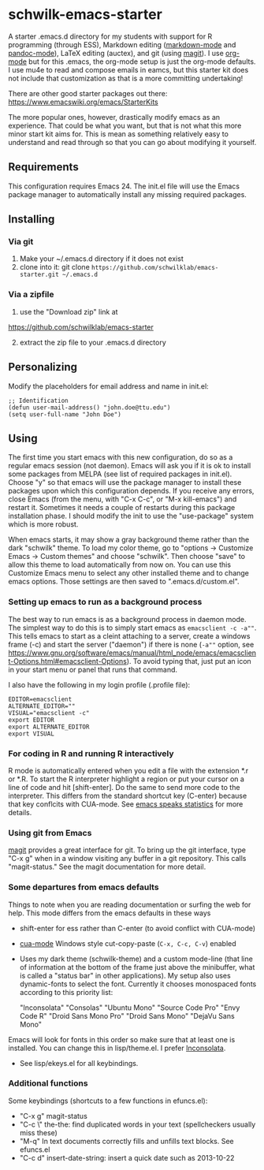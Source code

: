 schwilk-emacs-starter
=====================

A starter .emacs.d directory for my students with support for R programming (through ESS), Markdown editing ([markdown-mode][markdown-mode] and [pandoc-mode][pandoc-mode]), LaTeX editing (auctex), and git (using [magit][magit]). I use [org-mode][org-mode] but for this .emacs, the org-mode setup is just the org-mode defaults.  I use mu4e to read and compose emails in eamcs, but this starter kit does not include that customization as that is a more committing undertaking!

There are other good starter packages out there: https://www.emacswiki.org/emacs/StarterKits 

The more popular ones, however, drastically modify emacs as an experience. That could be what you want, but that is not what this more minor start kit aims for. This is mean as something relatively easy to understand and read through so that you can go about modifying it yourself.

Requirements
------------

This configuration requires Emacs 24. The init.el file will use the Emacs package manager to automatically install any missing required packages.

Installing
----------

### Via git
1. Make your ~/.emacs.d directory if it does not exist
2. clone into it: git clone `https://github.com/schwilklab/emacs-starter.git ~/.emacs.d`

### Via a zipfile
1. use the "Download zip" link at

https://github.com/schwilklab/emacs-starter

2. extract the zip file to your .emacs.d directory

Personalizing
-------------
Modify the placeholders for email address and name in init.el:

    ;; Identification
    (defun user-mail-address() "john.doe@ttu.edu")
    (setq user-full-name "John Doe")

Using
-----

The first time you start emacs with this new configuration, do so as a regular emacs session (not daemon). Emacs will ask you if it is ok to install some packages from MELPA (see list of required packages in init.el). Choose "y" so that emacs will use the package manager to install these packages upon which this configuration depends. If you receive any errors, close Emacs (from the menu, with "C-x C-c", or "M-x kill-emacs") and restart it. Sometimes it needs a couple of restarts during this package installation phase. I should modify the init to use the "use-package" system which is more robust.

When emacs starts, it may show a gray background theme rather than the dark "schwilk" theme. To load my color theme, go to "options -> Customize Emacs -> Custom themes" and choose "schwilk". Then choose "save" to allow this theme to load automatically from now on. You can use this Customize Emacs menu to select any other installed theme and to change emacs options. Those settings are then saved to ".emacs.d/custom.el".

### Setting up emacs to run as a background process

The best way to run emacs is as a background process in daemon mode. The simplest way to do this is to simply start emacs as `emacsclient -c -a""`.  This tells emacs to start as a cleint attaching to a server, create a windows frame (-c) and start the server ("daemon") if there is none (`-a""` option, see https://www.gnu.org/software/emacs/manual/html_node/emacs/emacsclient-Options.html#emacsclient-Options). To avoid typing that, just put an icon in your start menu or panel that runs that command.

I also have the following in my login profile (.profile file):

``` shell
EDITOR=emacsclient
ALTERNATE_EDITOR=""
VISUAL="emacsclient -c"
export EDITOR
export ALTERNATE_EDITOR
export VISUAL
```


### For coding in R and running R interactively

R mode is automatically entered when you edit a file with the extension *.r or *.R. To start the R interpreter highlight a region or put your cursor on
a line of code and hit [shift-enter]. Do the same to send more code to the interpreter. This differs from the standard shortcut key (C-enter) because that key conflcits with CUA-mode. See [emacs speaks statistics][ess] for more details.

### Using git from Emacs

[magit][magit] provides a great interface for git. To bring up the git interface, type "C-x g" when in a window visiting any buffer in a git repository. This calls "magit-status." See the magit documentation for more detail.

### Some departures from emacs defaults

Things to note when you are reading documentation or surfing the web for help. This mode differs from the emacs defaults in these ways

* shift-enter for ess rather than C-enter (to avoid conflict with CUA-mode)
* [cua-mode][cua-mode] Windows style cut-copy-paste (`C-x, C-c, C-v`) enabled
* Uses my dark theme (schwilk-theme) and a custom mode-line (that line of information at the bottom of the frame just above the minibuffer, what is called a "status bar" in other applications). My setup also uses dynamic-fonts to select the font. Currently it chooses monospaced fonts according to this priority list:

    "Inconsolata" "Consolas" "Ubuntu Mono" "Source Code Pro" "Envy Code R" "Droid Sans Mono Pro" "Droid Sans Mono" "DejaVu Sans Mono"
    
Emacs will look for fonts in this order so make sure that at least one is installed. You can change this in lisp/theme.el. I prefer [Inconsolata][inconsolata].

* See lisp/ekeys.el for all keybindings.

### Additional functions

Some keybindings (shortcuts to a few functions in efuncs.el):
* "C-x g"   magit-status
* "C-c \\"  the-the: find duplicated words in your text (spellcheckers usually miss these)
* "M-q"     In text documents correctly fills and unfills text blocks. See efuncs.el
* "C-c d"   insert-date-string: insert a quick date such as 2013-10-22

[cua-mode]:http://www.emacswiki.org/CuaMode
[ess]:http://ess.r-project.org/
[inconsolata]:http://www.levien.com/type/myfonts/inconsolata.html
[magit]:https://github.com/magit/magit
[markdown-mode]:http://jblevins.org/projects/markdown-mode/
[org-mode]:http://orgmode.org/
[pandoc-mode]:http://joostkremers.github.io/pandoc-mode/
